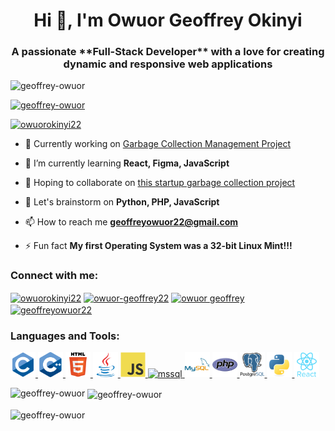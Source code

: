 <h1 align="center">Hi 👋, I'm Owuor Geoffrey Okinyi</h1>
<h3 align="center">A passionate **Full-Stack Developer** with a love for creating dynamic and responsive web applications</h3>

<p align="left"> <img src="https://komarev.com/ghpvc/?username=geoffrey-owuor&label=Profile%20views&color=0e75b6&style=flat" alt="geoffrey-owuor" /> </p>

<p align="left"> <a href="https://github.com/ryo-ma/github-profile-trophy"><img src="https://github-profile-trophy.vercel.app/?username=geoffrey-owuor" alt="geoffrey-owuor" /></a> </p>

<p align="left"> <a href="https://twitter.com/owuorokinyi22" target="blank"><img src="https://img.shields.io/twitter/follow/owuorokinyi22?logo=twitter&style=for-the-badge" alt="owuorokinyi22" /></a> </p>

- 🔭 Currently working on [Garbage Collection Management Project](https://github.com/Geoffrey-Owuor/GarbageCollectionManagement)

- 🌱 I’m currently learning **React, Figma, JavaScript**

- 👯 Hoping to collaborate on [this startup garbage collection project](https://github.com/Geoffrey-Owuor/GarbageCollectionManagement)

- 💬 Let's brainstorm on **Python, PHP, JavaScript**

- 📫 How to reach me **geoffreyowuor22@gmail.com**

- ⚡ Fun fact **My first Operating System was a 32-bit Linux Mint!!!**

<h3 align="left">Connect with me:</h3>
<p align="left">
<a href="https://twitter.com/owuorokinyi22" target="blank"><img align="center" src="https://raw.githubusercontent.com/rahuldkjain/github-profile-readme-generator/master/src/images/icons/Social/twitter.svg" alt="owuorokinyi22" height="30" width="40" /></a>
<a href="https://linkedin.com/in/owuor-geoffrey22" target="blank"><img align="center" src="https://raw.githubusercontent.com/rahuldkjain/github-profile-readme-generator/master/src/images/icons/Social/linked-in-alt.svg" alt="owuor-geoffrey22" height="30" width="40" /></a>
<a href="https://fb.com/owuor geoffrey" target="blank"><img align="center" src="https://raw.githubusercontent.com/rahuldkjain/github-profile-readme-generator/master/src/images/icons/Social/facebook.svg" alt="owuor geoffrey" height="30" width="40" /></a>
<a href="https://instagram.com/geoffreyowuor22" target="blank"><img align="center" src="https://raw.githubusercontent.com/rahuldkjain/github-profile-readme-generator/master/src/images/icons/Social/instagram.svg" alt="geoffreyowuor22" height="30" width="40" /></a>
</p>

<h3 align="left">Languages and Tools:</h3>
<p align="left"> <a href="https://www.cprogramming.com/" target="_blank" rel="noreferrer"> <img src="https://raw.githubusercontent.com/devicons/devicon/master/icons/c/c-original.svg" alt="c" width="40" height="40"/> </a> <a href="https://www.w3schools.com/cpp/" target="_blank" rel="noreferrer"> <img src="https://raw.githubusercontent.com/devicons/devicon/master/icons/cplusplus/cplusplus-original.svg" alt="cplusplus" width="40" height="40"/> </a> <a href="https://www.w3.org/html/" target="_blank" rel="noreferrer"> <img src="https://raw.githubusercontent.com/devicons/devicon/master/icons/html5/html5-original-wordmark.svg" alt="html5" width="40" height="40"/> </a> <a href="https://www.java.com" target="_blank" rel="noreferrer"> <img src="https://raw.githubusercontent.com/devicons/devicon/master/icons/java/java-original.svg" alt="java" width="40" height="40"/> </a> <a href="https://developer.mozilla.org/en-US/docs/Web/JavaScript" target="_blank" rel="noreferrer"> <img src="https://raw.githubusercontent.com/devicons/devicon/master/icons/javascript/javascript-original.svg" alt="javascript" width="40" height="40"/> </a> <a href="https://www.microsoft.com/en-us/sql-server" target="_blank" rel="noreferrer"> <img src="https://www.svgrepo.com/show/303229/microsoft-sql-server-logo.svg" alt="mssql" width="40" height="40"/> </a> <a href="https://www.mysql.com/" target="_blank" rel="noreferrer"> <img src="https://raw.githubusercontent.com/devicons/devicon/master/icons/mysql/mysql-original-wordmark.svg" alt="mysql" width="40" height="40"/> </a> <a href="https://www.php.net" target="_blank" rel="noreferrer"> <img src="https://raw.githubusercontent.com/devicons/devicon/master/icons/php/php-original.svg" alt="php" width="40" height="40"/> </a> <a href="https://www.postgresql.org" target="_blank" rel="noreferrer"> <img src="https://raw.githubusercontent.com/devicons/devicon/master/icons/postgresql/postgresql-original-wordmark.svg" alt="postgresql" width="40" height="40"/> </a> <a href="https://www.python.org" target="_blank" rel="noreferrer"> <img src="https://raw.githubusercontent.com/devicons/devicon/master/icons/python/python-original.svg" alt="python" width="40" height="40"/> </a> <a href="https://reactjs.org/" target="_blank" rel="noreferrer"> <img src="https://raw.githubusercontent.com/devicons/devicon/master/icons/react/react-original-wordmark.svg" alt="react" width="40" height="40"/> </a> </p>

<p><img align="left" src="https://github-readme-stats.vercel.app/api/top-langs?username=geoffrey-owuor&show_icons=true&locale=en&layout=compact" alt="geoffrey-owuor" /></p>

<p>&nbsp;<img align="center" src="https://github-readme-stats.vercel.app/api?username=geoffrey-owuor&show_icons=true&locale=en" alt="geoffrey-owuor" /></p>

<p><img align="center" src="https://github-readme-streak-stats.herokuapp.com/?user=geoffrey-owuor&" alt="geoffrey-owuor" /></p>
